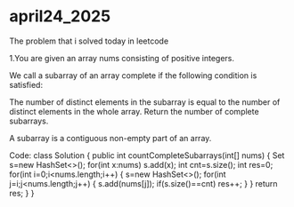 # april24_2025
The problem that i solved today in leetcode

1.You are given an array nums consisting of positive integers.

We call a subarray of an array complete if the following condition is satisfied:

The number of distinct elements in the subarray is equal to the number of distinct elements in the whole array.
Return the number of complete subarrays.

A subarray is a contiguous non-empty part of an array.

Code:
class Solution {
    public int countCompleteSubarrays(int[] nums) {
        Set<Integer> s=new HashSet<>();
        for(int x:nums)
            s.add(x);
        int cnt=s.size();
        int res=0;
        for(int i=0;i<nums.length;i++)
        {
            s=new HashSet<>();
            for(int j=i;j<nums.length;j++)
            {
                s.add(nums[j]);
                if(s.size()==cnt)
                    res++;
            }
        }
        return res;
    }
}
